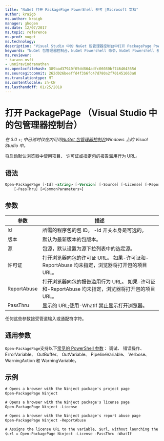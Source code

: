 ```yaml
---
title: "NuGet 打开 PackagePage PowerShell 参考 |Microsoft 文档"
author: kraigb
ms.author: kraigb
manager: ghogen
ms.date: 12/07/2017
ms.topic: reference
ms.prod: nuget
ms.technology: 
description: "Visual Studio 中的 NuGet 包管理器控制台中打开 PackagePage PowerShell 命令参考。"
keywords: "NuGet 包管理器控制台，NuGet Powershell 命令，NuGet Powershell 参考，打开 PackagePage"
ms.reviewer:
- karann-msft
- unniravindranathan
ms.openlocfilehash: 389bad37940f05dd864adfc06080bf746464365d
ms.sourcegitcommit: 262d026beeffd4f3b6fc47d780a2f701451663a8
ms.translationtype: MT
ms.contentlocale: zh-CN
ms.lasthandoff: 01/25/2018
---
```

# <a name="open-packagepage-package-manager-console-in-visual-studio"></a>打开 PackagePage （Visual Studio 中的包管理器控制台）

*在 3.0 +; 中已过时仅在内可用[NuGet 包管理器控制台](Package-Manager-Console.md)Windows 上的 Visual Studio 中。*

将启动默认浏览器中使用项目、 许可证或指定包的报告滥用行为 URL。

## <a name="syntax"></a>语法

```ps
Open-PackagePage [-Id] <string> [-Version] [-Source] [-License] [-ReportAbuse]
    [-PassThru] [<CommonParameters>]
```

## <a name="parameters"></a>参数

| 参数 | 描述 |
| --- | --- |
| Id | 所需的程序包的包 ID。 -Id 开关本身是可选的。 |
| 版本 | 默认为最新版本的包版本。 |
| 源 | 包源，默认设置为源下拉列表中的选定源。 |
| 许可证 | 打开浏览器向包的许可证 URL。 如果-许可证和-ReportAbuse 均未指定，浏览器将打开包的项目 URL。 |
| ReportAbuse | 打开浏览器向包的报告滥用行为 URL。 如果-许可证和-ReportAbuse 均未指定，浏览器将打开包的项目 URL。 |
| PassThru | 显示的 URL;使用-WhatIf 禁止显示打开浏览器。 |

任何这些参数接受管道输入或通配符字符。

## <a name="common-parameters"></a>通用参数

`Open-PackagePage`支持以下[常见的 PowerShell 参数](http://go.microsoft.com/fwlink/?LinkID=113216)： 调试、 错误操作、 ErrorVariable、 OutBuffer、 OutVariable、 PipelineVariable、 Verbose、 WarningAction 和 WarningVariable。

## <a name="examples"></a>示例

```ps
# Opens a browser with the Ninject package's project page
Open-PackagePage Ninject

# Opens a browser with the Ninject package's license page
Open-PackagePage Ninject -License

# Opens a browser with the Ninject package's report abuse page  
Open-PackagePage Ninject -ReportAbuse

# Assigns the license URL to the variable, $url, without launching the browser
$url = Open-PackagePage Ninject -License -PassThru -WhatIf
```